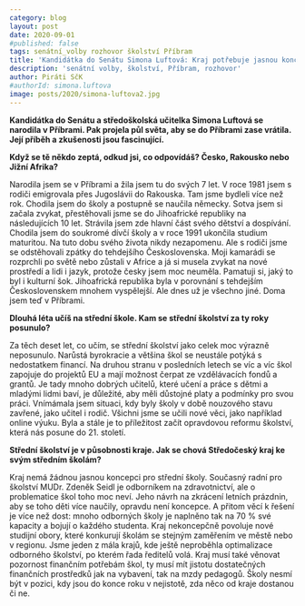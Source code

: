 ```yaml
---
category: blog
layout: post
date: 2020-09-01
#published: false
tags: senátní_volby rozhovor školství Příbram
title: 'Kandidátka do Senátu Simona Luftová: Kraj potřebuje jasnou koncepci pro střední školy'
description: 'senátní volby, školství, Příbram, rozhovor' 
author: Piráti SčK
#authorId: simona.luftova
image: posts/2020/simona-luftova2.jpg
---
```


**Kandidátka do Senátu a středoškolská učitelka Simona Luftová se narodila v Příbrami. Pak projela půl světa, aby se do Příbrami zase vrátila. Její příběh a zkušenosti jsou fascinující.**


**Když se tě někdo zeptá, odkud jsi, co odpovídáš? Česko, Rakousko nebo Jižní Afrika?**

Narodila jsem se v Příbrami a žila jsem tu do svých 7 let. V roce 1981 jsem s rodiči emigrovala přes Jugoslávii do Rakouska. Tam jsme bydleli více než rok. Chodila jsem do školy a postupně se naučila německy. Sotva jsem si začala zvykat, přestěhovali jsme se do Jihoafrické republiky na následujících 10 let. Strávila jsem zde hlavní část svého dětství a dospívání. Chodila jsem do soukromé dívčí školy a v roce 1991 ukončila studium maturitou. Na tuto dobu svého života nikdy nezapomenu. Ale s rodiči jsme se odstěhovali zpátky do tehdejšího Československa. Moji kamarádi se rozprchli po světě nebo zůstali v Africe a já si musela zvykat na nové prostředí a lidi i jazyk, protože česky jsem moc neuměla. Pamatuji si, jaký to byl i kulturní šok. Jihoafrická republika byla v porovnání s tehdejším Československem mnohem vyspělejší. Ale dnes už je všechno jiné. Doma jsem teď v Příbrami.

**Dlouhá léta učíš na střední škole. Kam se střední školství za ty roky posunulo?**

Za těch deset let, co učím, se střední školství jako celek moc výrazně neposunulo. Narůstá byrokracie a většina škol se neustále potýká s nedostatkem financí. Na druhou stranu v posledních letech se víc a víc škol zapojuje do projektů EU a mají možnost čerpat ze vzdělávacích fondů a grantů. Je tady mnoho dobrých učitelů, které učení a práce s dětmi a mladými lidmi baví, je důležité, aby měli důstojné platy a podmínky pro svou práci. Vnímámala jsem situaci, kdy byly školy v době nouzového stavu zavřené, jako učitel i rodič. Všichni jsme se učili nové věci, jako například online výuku. Byla a stále je to příležitost začít opravdovou reformu školství, která nás posune do 21. století.	

**Střední školství je v působnosti kraje. Jak se chová Středočeský kraj ke svým středním školám?**

Kraj nemá žádnou jasnou koncepci pro střední školy. Současný radní pro školství MUDr. Zdeněk Seidl je odborníkem na zdravotnictví, ale o problematice škol toho moc neví. Jeho návrh na zkrácení letních prázdnin, aby se toho děti více naučily, opravdu není koncepce. A přitom věcí k řešení je více než dost: mnoho odborných školy je naplněno tak na 70 % své kapacity a bojují o každého studenta. Kraj nekoncepčně povoluje nové studijní obory, které konkurují školám se stejným zaměřením ve městě nebo v regionu.  Jsme jeden z mála krajů, kde ještě neproběhla optimalizace odborného školství, po kterém řada ředitelů volá. Kraj musí také věnovat pozornost finančním potřebám škol, ty musí mít jistotu dostatečných finančních prostředků jak na vybavení, tak na mzdy pedagogů. Školy nesmí být v pozici, kdy jsou do konce roku v nejistotě, zda něco od kraje dostanou či ne. 

